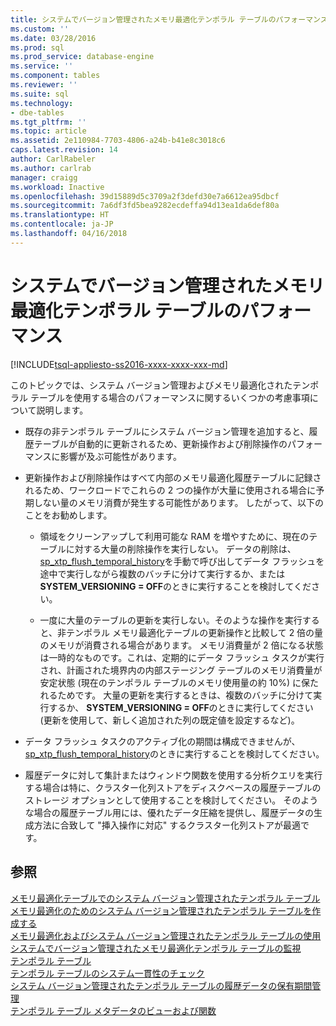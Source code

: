 ```yaml
---
title: システムでバージョン管理されたメモリ最適化テンポラル テーブルのパフォーマンス | Microsoft Docs
ms.custom: ''
ms.date: 03/28/2016
ms.prod: sql
ms.prod_service: database-engine
ms.service: ''
ms.component: tables
ms.reviewer: ''
ms.suite: sql
ms.technology:
- dbe-tables
ms.tgt_pltfrm: ''
ms.topic: article
ms.assetid: 2e110984-7703-4806-a24b-b41e8c3018c6
caps.latest.revision: 14
author: CarlRabeler
ms.author: carlrab
manager: craigg
ms.workload: Inactive
ms.openlocfilehash: 39d15889d5c3709a2f3defd30e7a6612ea95dbcf
ms.sourcegitcommit: 7a6df3fd5bea9282ecdeffa94d13ea1da6def80a
ms.translationtype: HT
ms.contentlocale: ja-JP
ms.lasthandoff: 04/16/2018
---
```

# <a name="memory-optimized-system-versioned-temporal-tables-performance"></a>システムでバージョン管理されたメモリ最適化テンポラル テーブルのパフォーマンス
[!INCLUDE[tsql-appliesto-ss2016-xxxx-xxxx-xxx-md](../../includes/tsql-appliesto-ss2016-xxxx-xxxx-xxx-md.md)]

  このトピックでは、システム バージョン管理およびメモリ最適化されたテンポラル テーブルを使用する場合のパフォーマンスに関するいくつかの考慮事項について説明します。  
  
-   既存の非テンポラル テーブルにシステム バージョン管理を追加すると、履歴テーブルが自動的に更新されるため、更新操作および削除操作のパフォーマンスに影響が及ぶ可能性があります。  
  
-   更新操作および削除操作はすべて内部のメモリ最適化履歴テーブルに記録されるため、ワークロードでこれらの 2 つの操作が大量に使用される場合に予期しない量のメモリ消費が発生する可能性があります。 したがって、以下のことをお勧めします。  
  
    -   領域をクリーンアップして利用可能な RAM を増やすために、現在のテーブルに対する大量の削除操作を実行しない。 データの削除は、 [sp_xtp_flush_temporal_history](../../relational-databases/system-stored-procedures/temporal-table-sp-xtp-flush-temporal-history.md)を手動で呼び出してデータ フラッシュを途中で実行しながら複数のバッチに分けて実行するか、または **SYSTEM_VERSIONING = OFF**のときに実行することを検討してください。  
  
    -   一度に大量のテーブルの更新を実行しない。そのような操作を実行すると、非テンポラル メモリ最適化テーブルの更新操作と比較して 2 倍の量のメモリが消費される場合があります。 メモリ消費量が 2 倍になる状態は一時的なものです。これは、定期的にデータ フラッシュ タスクが実行され、計画された境界内の内部ステージング テーブルのメモリ消費量が安定状態 (現在のテンポラル テーブルのメモリ使用量の約 10%) に保たれるためです。 大量の更新を実行するときは、複数のバッチに分けて実行するか、 **SYSTEM_VERSIONING = OFF**のときに実行してください (更新を使用して、新しく追加された列の既定値を設定するなど)。  
  
-   データ フラッシュ タスクのアクティブ化の期間は構成できませんが、 [sp_xtp_flush_temporal_history](../../relational-databases/system-stored-procedures/temporal-table-sp-xtp-flush-temporal-history.md)のときに実行することを検討してください。  
  
-   履歴データに対して集計またはウィンドウ関数を使用する分析クエリを実行する場合は特に、クラスター化列ストアをディスクベースの履歴テーブルのストレージ オプションとして使用することを検討してください。 そのような場合の履歴テーブル用には、優れたデータ圧縮を提供し、履歴データの生成方法に合致して "挿入操作に対応" するクラスター化列ストアが最適です。  
  
## <a name="see-also"></a>参照  
 [メモリ最適化テーブルでのシステム バージョン管理されたテンポラル テーブル](../../relational-databases/tables/system-versioned-temporal-tables-with-memory-optimized-tables.md)   
 [メモリ最適化のためのシステム バージョン管理されたテンポラル テーブルを作成する](../../relational-databases/tables/creating-a-memory-optimized-system-versioned-temporal-table.md)   
 [メモリ最適化およびシステム バージョン管理されたテンポラル テーブルの使用](../../relational-databases/tables/working-with-memory-optimized-system-versioned-temporal-tables.md)   
 [システムでバージョン管理されたメモリ最適化テンポラル テーブルの監視](../../relational-databases/tables/monitoring-memory-optimized-system-versioned-temporal-tables.md)   
 [テンポラル テーブル](../../relational-databases/tables/temporal-tables.md)   
 [テンポラル テーブルのシステム一貫性のチェック](../../relational-databases/tables/temporal-table-system-consistency-checks.md)   
 [システム バージョン管理されたテンポラル テーブルの履歴データの保有期間管理](../../relational-databases/tables/manage-retention-of-historical-data-in-system-versioned-temporal-tables.md)   
 [テンポラル テーブル メタデータのビューおよび関数](../../relational-databases/tables/temporal-table-metadata-views-and-functions.md)  
  
  
